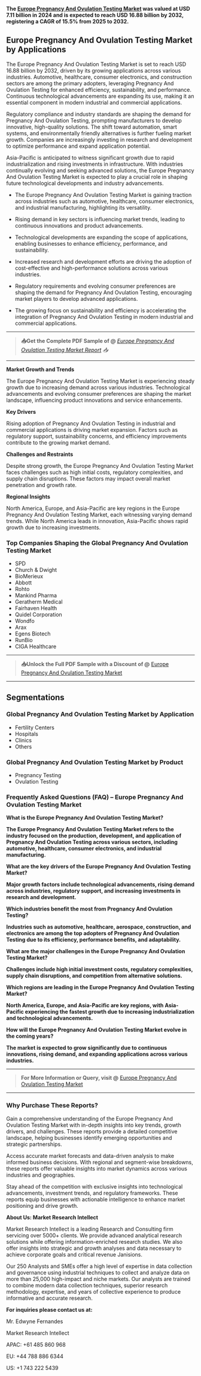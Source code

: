 <p><strong>The <a href="https://www.marketresearchintellect.com/download-sample/?rid=183757&amp;utm_source=Pulse-April-Europe&amp;utm_medium=852">Europe Pregnancy And Ovulation Testing Market</a> was valued at USD 7.11 billion in 2024 and is expected to reach USD 16.88 billion by 2032, registering a CAGR of 15.5% from 2025 to 2032.</strong></p><h2>Europe Pregnancy And Ovulation Testing Market by Applications&nbsp;</h2><p><p>The Europe Pregnancy And Ovulation Testing Market is set to reach USD 16.88 billion by 2032, driven by its growing applications across various industries. Automotive, healthcare, consumer electronics, and construction sectors are among the primary adopters, leveraging Pregnancy And Ovulation Testing for enhanced efficiency, sustainability, and performance. Continuous technological advancements are expanding its use, making it an essential component in modern industrial and commercial applications.</p><p>Regulatory compliance and industry standards are shaping the demand for Pregnancy And Ovulation Testing, prompting manufacturers to develop innovative, high-quality solutions. The shift toward automation, smart systems, and environmentally friendly alternatives is further fueling market growth. Companies are increasingly investing in research and development to optimize performance and expand application potential.</p><p>Asia-Pacific is anticipated to witness significant growth due to rapid industrialization and rising investments in infrastructure. With industries continually evolving and seeking advanced solutions, the Europe Pregnancy And Ovulation Testing Market is expected to play a crucial role in shaping future technological developments and industry advancements.</p></p><ul><li><p>The Europe Pregnancy And Ovulation Testing Market is gaining traction across industries such as automotive, healthcare, consumer electronics, and industrial manufacturing, highlighting its versatility.</p></li><li><p>Rising demand in key sectors is influencing market trends, leading to continuous innovations and product advancements.</p></li><li><p>Technological developments are expanding the scope of applications, enabling businesses to enhance efficiency, performance, and sustainability.</p></li><li><p>Increased research and development efforts are driving the adoption of cost-effective and high-performance solutions across various industries.</p></li><li><p>Regulatory requirements and evolving consumer preferences are shaping the demand for Pregnancy And Ovulation Testing, encouraging market players to develop advanced applications.</p></li><li><p>The growing focus on sustainability and efficiency is accelerating the integration of Pregnancy And Ovulation Testing in modern industrial and commercial applications.</p></li></ul><hr /><blockquote><p><strong><span class="font-[700]">📥Get the Complete PDF Sample of @ </span></strong><em><span class="font-[700]"><a href="https://www.marketresearchintellect.com/download-sample/?rid=183757&amp;utm_source=Pulse-April-Europe&amp;utm_medium=852" target="_blank" data-tracking-control-name="article-ssr-frontend-pulse_little-text-block" data-tracking-will-navigate="" data-test-link="">Europe Pregnancy And Ovulation Testing Market Report</a>&nbsp;📥</span></em></p></blockquote><hr /><p class="" data-start="77" data-end="360"><strong data-start="77" data-end="105">Market Growth and Trends</strong></p><p class="" data-start="77" data-end="360">The Europe Pregnancy And Ovulation Testing Market is experiencing steady growth due to increasing demand across various industries. Technological advancements and evolving consumer preferences are shaping the market landscape, influencing product innovations and service enhancements.</p><p class="" data-start="362" data-end="606"><strong data-start="362" data-end="377">Key Drivers</strong></p><p class="" data-start="362" data-end="606">Rising adoption of Pregnancy And Ovulation Testing in industrial and commercial applications is driving market expansion. Factors such as regulatory support, sustainability concerns, and efficiency improvements contribute to the growing market demand.</p><p class="" data-start="608" data-end="849"><strong data-start="608" data-end="637">Challenges and Restraints</strong></p><p class="" data-start="608" data-end="849">Despite strong growth, the Europe Pregnancy And Ovulation Testing Market faces challenges such as high initial costs, regulatory complexities, and supply chain disruptions. These factors may impact overall market penetration and growth rate.</p><p class="" data-start="851" data-end="1095"><strong data-start="851" data-end="872">Regional Insights</strong></p><p class="" data-start="851" data-end="1095">North America, Europe, and Asia-Pacific are key regions in the Europe Pregnancy And Ovulation Testing Market, each witnessing varying demand trends. While North America leads in innovation, Asia-Pacific shows rapid growth due to increasing investments.</p><p><h3>Top Companies Shaping the Global Pregnancy And Ovulation Testing Market </h3><ul><li>SPD</li><li>Church & Dwight</li><li>BioMerieux</li><li>Abbott</li><li>Rohto</li><li>Mankind Pharma</li><li>Geratherm Medical</li><li>Fairhaven Health</li><li>Quidel Corporation</li><li>Wondfo</li><li>Arax</li><li>Egens Biotech</li><li>RunBio</li><li>CIGA Healthcare</li></ul></p><hr /><blockquote><p><strong>📥Unlock the Full PDF Sample with a Discount of @</strong> <a href="https://www.marketresearchintellect.com/ask-for-discount/?rid=183757&amp;utm_source=Pulse-April-Europe&amp;utm_medium=852">Europe Pregnancy And Ovulation Testing Market</a></p></blockquote><hr /><p><h2>Segmentations</h2><h3>Global Pregnancy And Ovulation Testing Market by Application</h3><ul><li>Fertility Centers</li><li>Hospitals</li><li>Clinics</li><li>Others</li></ul><h3>Global Pregnancy And Ovulation Testing Market by Product</h3><ul><li>Pregnancy Testing</li><li>Ovulation Testing</li></ul></p><h3><strong>Frequently Asked Questions (FAQ) &ndash; Europe Pregnancy And Ovulation Testing Market</strong></h3><p><strong>What is the Europe Pregnancy And Ovulation Testing Market?</strong></p><p><strong>The Europe Pregnancy And Ovulation Testing Market refers to the industry focused on the production, development, and application of Pregnancy And Ovulation Testing across various sectors, including automotive, healthcare, consumer electronics, and industrial manufacturing.</strong></p><p><strong>What are the key drivers of the Europe Pregnancy And Ovulation Testing Market?</strong></p><p><strong>Major growth factors include technological advancements, rising demand across industries, regulatory support, and increasing investments in research and development.</strong></p><p><strong>Which industries benefit the most from Pregnancy And Ovulation Testing?</strong></p><p><strong>Industries such as automotive, healthcare, aerospace, construction, and electronics are among the top adopters of Pregnancy And Ovulation Testing due to its efficiency, performance benefits, and adaptability.</strong></p><p><strong>What are the major challenges in the Europe Pregnancy And Ovulation Testing Market?</strong></p><p><strong>Challenges include high initial investment costs, regulatory complexities, supply chain disruptions, and competition from alternative solutions.</strong></p><p><strong>Which regions are leading in the Europe Pregnancy And Ovulation Testing Market?</strong></p><p><strong>North America, Europe, and Asia-Pacific are key regions, with Asia-Pacific experiencing the fastest growth due to increasing industrialization and technological advancements.</strong></p><p><strong>How will the Europe Pregnancy And Ovulation Testing Market evolve in the coming years?</strong></p><p><strong>The market is expected to grow significantly due to continuous innovations, rising demand, and expanding applications across various industries.</strong></p><hr /><blockquote><p><span class="font-[700]"><strong>For More Information or Query, visit&nbsp;@</strong>&nbsp;</span><span class="font-[700]"><a href="https://www.marketresearchintellect.com/product/global-pregnancy-and-ovulation-testing-market-size-forecast/?utm_source=Linkedin&utm_medium=852" target="_blank" data-tracking-control-name="article-ssr-frontend-pulse_little-text-block" data-tracking-will-navigate="" data-test-link="">Europe Pregnancy And Ovulation Testing Market</a></span></p></blockquote><hr /><h3><strong data-start="0" data-end="31">Why Purchase These Reports?</strong></h3><p class="" data-start="35" data-end="297">Gain a comprehensive understanding of the Europe Pregnancy And Ovulation Testing Market with in-depth insights into key trends, growth drivers, and challenges. These reports provide a detailed competitive landscape, helping businesses identify emerging opportunities and strategic partnerships.</p><p class="" data-start="299" data-end="540">Access accurate market forecasts and data-driven analysis to make informed business decisions. With regional and segment-wise breakdowns, these reports offer valuable insights into market dynamics across various industries and geographies.</p><p class="" data-start="542" data-end="784">Stay ahead of the competition with exclusive insights into technological advancements, investment trends, and regulatory frameworks. These reports equip businesses with actionable intelligence to enhance market positioning and drive growth.</p><p><strong><span class="font-[700]">About Us: Market Research Intellect</span></strong></p><p><span class="">Market Research Intellect is a leading Research and Consulting firm servicing over 5000+ clients. We provide advanced analytical research solutions while offering information-enriched research studies.&nbsp;</span>We also offer insights into strategic and growth analyses and data necessary to achieve corporate goals and critical revenue Janisions.</p><p><span class="">Our 250 Analysts and SMEs offer a high level of expertise in data collection and governance using industrial techniques to collect and analyze data on more than 25,000 high-impact and niche markets. Our analysts are trained to combine modern data collection techniques, superior research methodology, expertise, and years of collective experience to produce informative and accurate research.</span></p><p><strong>For inquiries please contact us at:</strong></p><p>Mr. Edwyne Fernandes</p><p>Market Research Intellect</p><p>APAC: +61 485 860 968</p><p>EU: +44 788 886 6344</p><p>US: +1 743 222 5439</p>